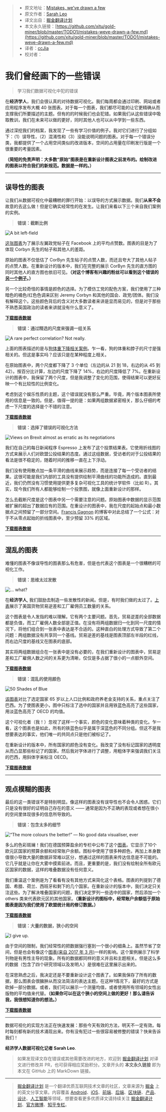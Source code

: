 > * 原文地址：[Mistakes, we’ve drawn a few](https://medium.economist.com/mistakes-weve-drawn-a-few-8cdd8a42d368)
> * 原文作者：[Sarah Leo](https://medium.com/@sarahleo_59097)
> * 译文出自：[掘金翻译计划](https://github.com/xitu/gold-miner)
> * 本文永久链接：[https://github.com/xitu/gold-miner/blob/master/TODO1/mistakes-weve-drawn-a-few.md](https://github.com/xitu/gold-miner/blob/master/TODO1/mistakes-weve-drawn-a-few.md)
> * 译者：[ccJia](https://github.com/ccJia)
> * 校对者：

# 我们曾经画下的一些错误 

> 学习我们数据可视化中犯的错误

在**经济学人**，我们会很认真的对待数据可视化。我们每周都会通过印刷、网站或者应用程序发布大概 40 张图表。对于每一个图表，我们都尽可能的让它更精确从而支撑我们所要描述的主题。但有的的时候我们也会犯错。如果我们从这些错误中吸取教训，我们在未来可以做的更好，同时其他人也可以从中学到一些东西。

通过深挖我们的档案，我发现了一些有学习价值的例子。我对它们进行了分组如下：（1）误导性，（2）混淆性和（3）没能说明问题的图表。对于每一个错误分类，我都提供了一个占用空间类似的改进版本，空间的占用量在印刷发行版是一个很重要的考量因素。

**（简短的免责声明：大多数“原始”图表是在重新设计图表之前发布的。绘制改进的图表以符合我们的新规范。数据是一样的。）**

***

## 误导性的图表

让我们从数据可视化中最糟糕的罪行开始：以误导的方式展示数据。我们**从来不会**故意的去这么做！但是它确实经常性的在发生。让我们来看以下三个来自我们案例的实例。
> **错误：截断比例**

![A bit left-field](https://cdn-images-1.medium.com/max/2560/1*9QE_yL3boSLqopJkSBfL5A.png)

[这张图表](https://www.economist.com/britain/2016/08/13/the-metamorphosis)为了展示左翼政党帖子在 Facebook 上的平均点赞数。图表的目是为了体现 Corbyn 先生的帖子和其他人的差距。

原始的图表不仅低估了 CorByn 先生帖子的点赞人数，而还且夸大了其他人帖子的点赞人数。在重新设计的版本中，我们在完整的展示 CorByn 先生的直方图的同时其他人的直方图也依旧可见。**（对这个博客有兴趣的粉丝可以看到这个错误的[另一个例子](https://medium.economist.com/the-challenges-of-charting-regional-inequality-a9376718348)。）**

另一个比较奇怪的事情是颜色的选择。为了模仿工党的配色方案，我们使用了三种暗色的橘色/红色色调来区别 Jeremy Corbyn 和其他的国会、政党/团体。我们没有解释这个。这些颜色背后的含义对大多数读者来讲是显而易见的，但是对于那些不熟悉英国政治的读者来讲就没有什么意义了。

[**下载图表数据**](http://infographics.economist.com/databank/Economist_corbyn.csv)

> **错误：通过精选的尺度来强调一组关系**

![**A rare perfect correlation? Not really.**](https://cdn-images-1.medium.com/max/2560/1*H21mduPmvzot3oaMThNfFQ.png)

上面的图表描述的是与[狗体重下降相关案例](https://www.economist.com/britain/2016/08/13/subwoofers)。乍一看，狗的体重和脖子的尺寸是强相关的。但这是事实吗？应该只是在某种程度上相关。

在原始图表中，两个尺度都下降了 3 个单位（左边的从 21 到 18，右边的从 45 到 42）。按百分比计算，左边的尺度下降了 14%，右边的尺度降低了 7%。在重新设计的图表中，我保留了两个尺度，但是我调整了变化的范围，使得结果可以更好反映一个有比较性的比例变化。

考虑到这个娱乐性质的主题，这个错误就没有那么严重。毕竟，两个版本图表所使用的信息是一致的。但是，值得一提的是：如果两组数据紧密相关，那么仔细的考虑一下尺度的选择是个不错的注意。

[**下载图表数据**](http://infographics.economist.com/databank/Economist_dogs.csv)

> **错误：选择了错误的可视化方法**

![**Views on Brexit almost as erratic as its negotiations**](https://cdn-images-1.medium.com/max/2560/1*9GzHVtm4y_LeVmFCjqV3Ww.png)

我们在自己的每日新闻程序 Espresso 上发布了这个投票结果表。它使用折线图的方式来展示人们对欧盟公投结果的态度。通过这组数据，受访者的对于公投结果的看法是很不稳定的，随着时间的推移一直在上下浮动。

我们没有使用散点加一条平滑的曲线来展示趋势，而是连接了每一个受访者的结果。这很可能是我们内部的工具没有提供绘制平滑曲线的功能所造成的。直到最近，我们仍然没有习惯使用提供更多复杂可视化工具的统计学软件（比如 R）。其实，现今我们所有人都能够绘制一个投票图，就像上面重新设计的那样。

怎么去截断尺度是这个图表中另一个需要注意的问题。原始图表中数据的显示范围被扩展的超出了数据应有的范围。在重设计的图表中，我在尺度的起始点和最小数据点之间预留了一部分空间。[Francis Gagnon](https://www.chezvoila.com/blog/yaxis) 的博客中对此总结了一个公式：对于不从零点起始的折线图表中，至少预留 33% 的区域。

[**下载图表数据**](http://infographics.economist.com/databank/Economist_brexit.csv)

***

## 混乱的图表

难懂的图表不像误导性的图表那么有危害，但是也代表这个图表是一个很糟糕的可视化工作。
> **错误：思维太过发散**

![… what?](https://cdn-images-1.medium.com/max/2560/1*Ilu1H37M1soUh1GHhDa_IA.png)

在**经济学人**, 我们鼓励去制造一些发散性的新闻。但是，有时我们做的太过了。[上表](https://www.economist.com/briefing/2017/01/21/peter-navarro-is-about-to-become-one-of-the-worlds-most-powerful-economists)展示了美国货物贸易逆差和工厂雇佣员工数量的关系。

这个图表是令人发指的难以理解。它有两个主要问题。首先，贸易逆差的全部数据都是负值，而工厂雇佣人数全部是正值。在没有将两组数据归一化到同一尺度的情况下，将他们组合到一张表中表达是不合适的。这种直白的处理方式导致了第二个问题：两组数据没有共享同一个基线。贸易逆差的基线是图表顶部左半段的红线，而右边尺度的基线又在图表的底部。

其实将两组数据组合在一张表中是没有必要的，在我们重新设计的图表中，贸易逆差和工厂雇佣人数之间的关系更为清晰，仅仅是多占据了很小的一点额外空间。

[**下载图表数据**](http://infographics.economist.com/databank/Economist_us-trade-manufacturing.csv)

> **错误：混乱的使用颜色**

![50 Shades of Blue](https://cdn-images-1.medium.com/max/2560/1*4RND--Bo31DVfiziaa-HBA.png)

[该图表](https://www.economist.com/the-americas/2017/02/25/reducing-brazils-pension-burden)对比了选定国家 65 岁以上人口比例和政府养老金支持的关系，重点关注了巴西。为了使图表更小，图中只标注了选中的国家并且用铁蓝色高亮了这些国家，用淡蓝色高亮了 OECD 的均值。

这个可视化者（我！）忽视了这样一个事实，颜色的变化意味着种类的变化。乍一看，这个图表也是如此，所有的铁蓝色似乎是属于深蓝色的不同分组。但这不是我想要表达的事实，他们唯一的共同点只是他们被标记了。

在重新设计的版本中，所有国家的颜色没有变化。我改变了没有标记国家的透明度从而凸显那些标记了的国家。然后我对字体进行了调整，用粗体字来强调我们关注的巴西，用斜体字来标注 OECD。

[**下载图表数据**](http://infographics.economist.com/databank/Economist_pensions.csv)

***

## 观点模糊的图表

最后的这一类错误不是特别明显。像这样的图表没有误导性也不会令人困惑。它们只是没有很好的证明自己存在的意义 —— 通常是因为不正确的表现或者想在很小的空间里体现很多的信息所导致的。
> **错误：包含太多的细节**

![**“The more colours the better!” — No good data visualiser, ever**](https://cdn-images-1.medium.com/max/2560/1*GB8vGeGzMeueEbkpGTTZVQ.png)

多么的色彩斑斓！我们在德国预算盈余的专栏中公布了这个[图表](https://www.economist.com/finance-and-economics/2016/09/03/more-spend-less-thrift)。它显示了10个欧元区国家的预算余额和经常账户余额。图标中使用了很多种颜色，再加上本身数值很小导致大量的数据非常难以区分，想通过这样的图表来传达信息是不可能的。它几乎就是让你在大雾中摸索前进。而且，更重要的是，我们没有绘制全所有欧元区国家的数据，这样的堆叠数据没有任何意义。

 我们重温这个案例是为了看看有没有其他方式来简化这个表格。图表的列提到了德国、希腊、荷兰、西班牙和剩下的几个国家。在重新设计的版本中，我们决定只关注这些。为了解决堆叠国家的问题，我们决定罗列一些选中的国家，然后添加一个 others 类来代表欧元区的其他国家。**（重新设计的图标中，经常账户余额低于原始图表是因为我们使用了欧盟统计局的修订数据。）**

[**下载图表数据**](http://infographics.economist.com/databank/Economist_eu-balance.csv)

> **错误：大量的数据，狭小的空间**

![**I give up.**](https://cdn-images-1.medium.com/max/2560/1*7GJIxnYsyFSGgQV537Ittg.png)

由于空间的限制，我们经常性的把数据强行塞到一个很小的细条上。虽然节省了空间，但是也会有像这个[图表(来自  2017 年 3
 月)](https://www.economist.com/science-and-technology/2017/03/11/science-remains-male-dominated)一样的影响。这个案例展示了科学刊物是有男性主导的现象。所有的数据都同样的意义并且和主题相关。但是这么多的数据（包含了四个研究领域以及发明人）是很难在这里展示出来的。

在深思熟虑之后，我决定还是不要重新设计这个图表了。如果我保存了所有的数据，那么图表会很臃肿从而没法简洁的表达主题。在这种1情况下，最好的方式是砍掉一部分数据。或者，我们可以展示一个测量均值，或者使用所有领域的女性出版物的平均值来代替。**（如果你可以在这个狭小的空间上做的更好！那么请告诉我，我很想知道你的想法。）**

[**下载图表数据**](http://infographics.economist.com/databank/Economist_women-research.csv)

***

数据可视化的实现方法正在快速发展：那些今天有效的方法，明天不一定有效。每时每刻都有新的技术涌现出来。你有没有犯过一些很容易被修整的错误？快来告诉我们！

**经济学人数据可视化记者 Sarah Leo**.

> 如果发现译文存在错误或其他需要改进的地方，欢迎到 [掘金翻译计划](https://github.com/xitu/gold-miner) 对译文进行修改并 PR，也可获得相应奖励积分。文章开头的 **本文永久链接** 即为本文在 GitHub 上的 MarkDown 链接。

---

> [掘金翻译计划](https://github.com/xitu/gold-miner) 是一个翻译优质互联网技术文章的社区，文章来源为 [掘金](https://juejin.im) 上的英文分享文章。内容覆盖 [Android](https://github.com/xitu/gold-miner#android)、[iOS](https://github.com/xitu/gold-miner#ios)、[前端](https://github.com/xitu/gold-miner#前端)、[后端](https://github.com/xitu/gold-miner#后端)、[区块链](https://github.com/xitu/gold-miner#区块链)、[产品](https://github.com/xitu/gold-miner#产品)、[设计](https://github.com/xitu/gold-miner#设计)、[人工智能](https://github.com/xitu/gold-miner#人工智能)等领域，想要查看更多优质译文请持续关注 [掘金翻译计划](https://github.com/xitu/gold-miner)、[官方微博](http://weibo.com/juejinfanyi)、[知乎专栏](https://zhuanlan.zhihu.com/juejinfanyi)。
